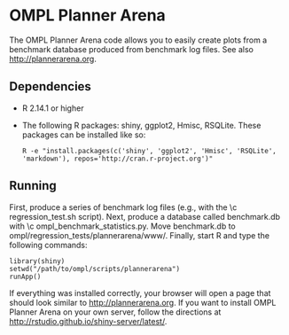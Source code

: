 # OMPL Planner Arena

The OMPL Planner Arena code allows you to easily create plots from a benchmark database produced from benchmark log files. See also http://plannerarena.org.


## Dependencies

- R 2.14.1 or higher
- The following R packages: shiny, ggplot2, Hmisc, RSQLite. These packages can be installed like so:

      R -e "install.packages(c('shiny', 'ggplot2', 'Hmisc', 'RSQLite', 'markdown'), repos='http://cran.r-project.org')"


## Running

First, produce a series of benchmark log files (e.g., with the \c regression_test.sh script). Next, produce a database called benchmark.db with \c ompl_benchmark_statistics.py. Move benchmark.db to ompl/regression_tests/plannerarena/www/. Finally, start R and type the following commands:

    library(shiny)
    setwd("/path/to/ompl/scripts/plannerarena")
    runApp()

If everything was installed correctly, your browser will open a page that should look similar to http://plannerarena.org. If you want to install OMPL Planner Arena on your own server, follow the directions at http://rstudio.github.io/shiny-server/latest/.
